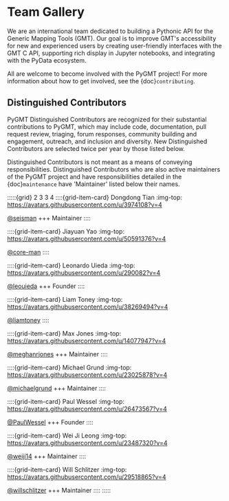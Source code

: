 # Team Gallery

We are an international team dedicated to building a Pythonic API for the
Generic Mapping Tools (GMT). Our goal is to improve GMT's accessibility for
new and experienced users by creating user-friendly interfaces with the GMT
C API, supporting rich display in Jupyter notebooks, and integrating with
the PyData ecosystem.

All are welcome to become involved with the PyGMT project! For more information
about how to get involved, see the {doc}`contributing`.

## Distinguished Contributors

PyGMT Distinguished Contributors are recognized for their substantial
contributions to PyGMT, which may include code, documentation, pull request
review, triaging, forum responses, community building and engagement,
outreach, and inclusion and diversity. New Distinguished Contributors are
selected twice per year by those listed below.

Distinguished Contributors is not meant as a means of conveying
responsibilities. Distinguished Contributors who are also active maintainers of
the PyGMT project and have responsibilities detailed in the
{doc}`maintenance` have 'Maintainer' listed below their names.

:::::{grid} 2 3 3 4
::::{grid-item-card} Dongdong Tian
:img-top: https://avatars.githubusercontent.com/u/3974108?v=4

[@seisman](https://github.com/seisman)
+++
Maintainer
::::

::::{grid-item-card} Jiayuan Yao
:img-top: https://avatars.githubusercontent.com/u/50591376?v=4

[@core-man](https://github.com/core-man)
::::

::::{grid-item-card} Leonardo Uieda
:img-top: https://avatars.githubusercontent.com/u/290082?v=4

[@leouieda](https://github.com/leouieda)
+++
Founder
::::

::::{grid-item-card} Liam Toney
:img-top: https://avatars.githubusercontent.com/u/38269494?v=4

[@liamtoney](https://github.com/liamtoney)
::::

::::{grid-item-card} Max Jones
:img-top: https://avatars.githubusercontent.com/u/14077947?v=4

[@meghanrjones](https://github.com/meghanrjones)
+++
Maintainer
::::

::::{grid-item-card} Michael Grund
:img-top: https://avatars.githubusercontent.com/u/23025878?v=4

[@michaelgrund](https://github.com/michaelgrund)
+++
Maintainer
::::

::::{grid-item-card} Paul Wessel
:img-top: https://avatars.githubusercontent.com/u/26473567?v=4

[@PaulWessel](https://github.com/PaulWessel)
+++
Founder
::::

::::{grid-item-card} Wei Ji Leong
:img-top: https://avatars.githubusercontent.com/u/23487320?v=4

[@weiji14](https://github.com/weiji14)
+++
Maintainer
::::

::::{grid-item-card} Will Schlitzer
:img-top: https://avatars.githubusercontent.com/u/29518865?v=4

[@willschlitzer](https://github.com/willschlitzer)
+++
Maintainer
::::
:::::
